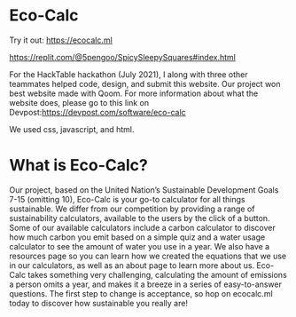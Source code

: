 # Eco-Calc

Try it out: https://ecocalc.ml

https://replit.com/@5pengoo/SpicySleepySquares#index.html 

For the HackTable hackathon (July 2021), I along with three other teammates helped code, design, and submit this website. Our project won best website made with Qoom. For more information about what the website does, please go to this link on Devpost:https://devpost.com/software/eco-calc

We used css, javascript, and html. 


# What is Eco-Calc?
Our project, based on the United Nation’s Sustainable Development Goals 7-15 (omitting 10), Eco-Calc is your go-to calculator for all things sustainable. We differ from our competition by providing a range of sustainability calculators, available to the users by the click of a button. Some of our available calculators include a carbon calculator to discover how much carbon you emit based on a simple quiz and a water usage calculator to see the amount of water you use in a year. We also have a resources page so you can learn how we created the equations that we use in our calculators, as well as an about page to learn more about us. Eco-Calc takes something very challenging, calculating the amount of emissions a person omits a year, and makes it a breeze in a series of easy-to-answer questions. The first step to change is acceptance, so hop on ecocalc.ml today to discover how sustainable you really are!
